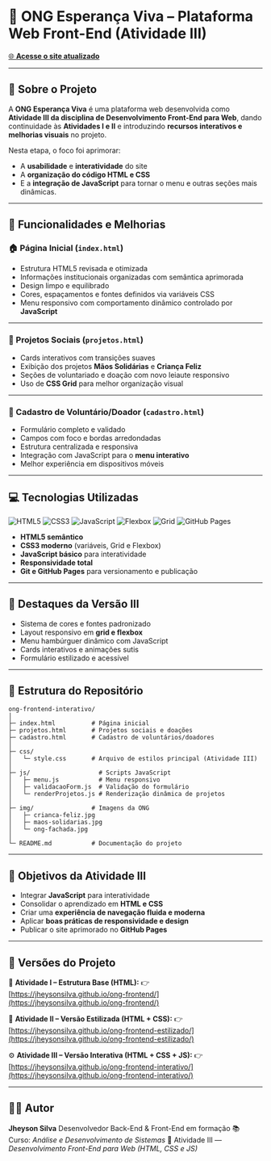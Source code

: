 # 🌟 ONG Esperança Viva – Plataforma Web Front-End (Atividade III)

[🌐 **Acesse o site atualizado**](https://jheysonsilva.github.io/ong-frontend-interativo/)

---

## **📖 Sobre o Projeto**

A **ONG Esperança Viva** é uma plataforma web desenvolvida como **Atividade III da disciplina de Desenvolvimento Front-End para Web**, dando continuidade às **Atividades I e II** e introduzindo **recursos interativos e melhorias visuais** no projeto.

Nesta etapa, o foco foi aprimorar:

* A **usabilidade** e **interatividade** do site
* A **organização do código HTML e CSS**
* E a **integração de JavaScript** para tornar o menu e outras seções mais dinâmicas.

---

## **🚀 Funcionalidades e Melhorias**

### **🏠 Página Inicial (`index.html`)**

* Estrutura HTML5 revisada e otimizada
* Informações institucionais organizadas com semântica aprimorada
* Design limpo e equilibrado
* Cores, espaçamentos e fontes definidos via variáveis CSS
* Menu responsivo com comportamento dinâmico controlado por **JavaScript**

---

### **📂 Projetos Sociais (`projetos.html`)**

* Cards interativos com transições suaves
* Exibição dos projetos **Mãos Solidárias** e **Criança Feliz**
* Seções de voluntariado e doação com novo leiaute responsivo
* Uso de **CSS Grid** para melhor organização visual

---

### **📝 Cadastro de Voluntário/Doador (`cadastro.html`)**

* Formulário completo e validado
* Campos com foco e bordas arredondadas
* Estrutura centralizada e responsiva
* Integração com JavaScript para o **menu interativo**
* Melhor experiência em dispositivos móveis

---

## **💻 Tecnologias Utilizadas**

![HTML5](https://img.shields.io/badge/HTML5-E34F26?style=flat\&logo=html5\&logoColor=white)
![CSS3](https://img.shields.io/badge/CSS3-1572B6?style=flat\&logo=css3\&logoColor=white)
![JavaScript](https://img.shields.io/badge/JavaScript-F7DF1E?style=flat\&logo=javascript\&logoColor=black)
![Flexbox](https://img.shields.io/badge/Flexbox-2965f1?style=flat\&logo=css3\&logoColor=white)
![Grid](https://img.shields.io/badge/CSS%20Grid-ff9800?style=flat\&logo=css3\&logoColor=white)
![GitHub Pages](https://img.shields.io/badge/GitHub%20Pages-181717?style=flat\&logo=github\&logoColor=white)

* **HTML5 semântico**
* **CSS3 moderno** (variáveis, Grid e Flexbox)
* **JavaScript básico** para interatividade
* **Responsividade total**
* **Git e GitHub Pages** para versionamento e publicação

---

## **🎨 Destaques da Versão III**

* Sistema de cores e fontes padronizado
* Layout responsivo em **grid e flexbox**
* Menu hambúrguer dinâmico com JavaScript
* Cards interativos e animações sutis
* Formulário estilizado e acessível

---

## **📂 Estrutura do Repositório**

```
ong-frontend-interativo/
│
├─ index.html          # Página inicial
├─ projetos.html       # Projetos sociais e doações
├─ cadastro.html       # Cadastro de voluntários/doadores
│
├─ css/
│   └─ style.css       # Arquivo de estilos principal (Atividade III)
│
├─ js/                   # Scripts JavaScript
│   ├─ menu.js           # Menu responsivo
│   ├─ validacaoForm.js  # Validação do formulário
│   └─ renderProjetos.js # Renderização dinâmica de projetos
│
├─ img/                # Imagens da ONG
│   ├─ crianca-feliz.jpg
│   ├─ maos-solidarias.jpg
│   └─ ong-fachada.jpg
│
└─ README.md           # Documentação do projeto
```

---

## **🎯 Objetivos da Atividade III**

* Integrar **JavaScript** para interatividade
* Consolidar o aprendizado em **HTML e CSS**
* Criar uma **experiência de navegação fluida e moderna**
* Aplicar **boas práticas de responsividade e design**
* Publicar o site aprimorado no **GitHub Pages**

---

## **🔗 Versões do Projeto**

📗 **Atividade I – Estrutura Base (HTML):**
👉 [https://jheysonsilva.github.io/ong-frontend/](https://jheysonsilva.github.io/ong-frontend/)

🎨 **Atividade II – Versão Estilizada (HTML + CSS):**
👉 [https://jheysonsilva.github.io/ong-frontend-estilizado/](https://jheysonsilva.github.io/ong-frontend-estilizado/)

⚙️ **Atividade III – Versão Interativa (HTML + CSS + JS):**
👉 [https://jheysonsilva.github.io/ong-frontend-interativo/](https://jheysonsilva.github.io/ong-frontend-interativo/)

---

## **👨‍💻 Autor**

**Jheyson Silva**
Desenvolvedor Back-End & Front-End em formação
📚 Curso: *Análise e Desenvolvimento de Sistemas*
🏫 Atividade III — *Desenvolvimento Front-End para Web (HTML, CSS e JS)*

